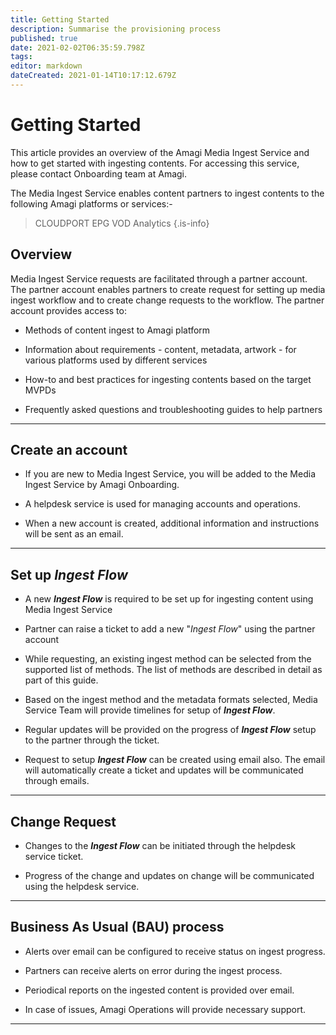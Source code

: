 ```yaml
---
title: Getting Started
description: Summarise the provisioning process
published: true
date: 2021-02-02T06:35:59.798Z
tags: 
editor: markdown
dateCreated: 2021-01-14T10:17:12.679Z
---
```


# Getting Started

This article provides an overview of the Amagi Media Ingest Service and how to get started with ingesting contents. For accessing this service, please contact Onboarding team at Amagi.

The Media Ingest Service enables content partners to ingest contents to the following Amagi platforms or services:-

> 
> CLOUDPORT
> EPG
> VOD
> Analytics
{.is-info}


## Overview

Media Ingest Service requests are facilitated through a partner account. The partner account enables partners to create request for setting up media ingest workflow and to create change requests to the workflow. The partner account provides access to:

* Methods of content ingest to Amagi platform

* Information about requirements - content, metadata, artwork - for various platforms used by different services

* How-to and best practices for ingesting contents based on the target MVPDs

* Frequently asked questions and troubleshooting guides to help partners

------

## Create an account

* If you are new to Media Ingest Service, you will be added to the Media Ingest Service by Amagi Onboarding. 

* A helpdesk service is used for managing accounts and operations.

* When a new account is created, additional information and instructions will be sent as an email.

------

## Set up *Ingest Flow*

* A new ***Ingest Flow*** is required to be set up for ingesting content using Media Ingest Service

* Partner can raise a ticket to add a new "*Ingest Flow*" using the partner account

* While requesting, an existing ingest method can be selected from the supported list of methods. The list of methods are described in detail as part of this guide.

* Based on the ingest method and the metadata formats selected, Media Service Team will provide timelines for setup of ***Ingest Flow***.

* Regular updates will be provided on the progress of ***Ingest Flow*** setup to the partner through the ticket.
  
* Request to setup ***Ingest Flow*** can be created using email also. The email will automatically create a ticket and updates will be communicated through emails.

------

## Change Request

* Changes to the ***Ingest Flow*** can be initiated through the helpdesk service ticket.

* Progress of the change and updates on change will be communicated using the helpdesk service.

------

## Business As Usual (BAU) process

* Alerts over email can be configured to receive status on ingest progress.

* Partners can receive alerts on error during the ingest process.

* Periodical reports on the ingested content is provided over email.

* In case of issues, Amagi Operations will provide necessary support.

------